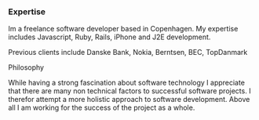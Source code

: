 ### Expertise

Im a freelance software developer based in Copenhagen. My expertise includes Javascript, Ruby, Rails, iPhone and J2E development.</p>

Previous clients include Danske Bank, Nokia, Berntsen, BEC, TopDanmark</p>

Philosophy

While having a strong fascination about software technology I appreciate that there are many non technical factors to successful software projects. I therefor attempt a more holistic approach to software development.
Above all I am working for the success of the project as a whole.